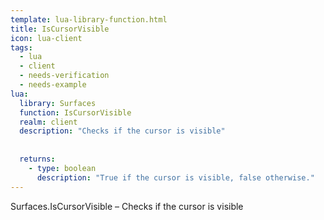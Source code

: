 ```yaml
---
template: lua-library-function.html
title: IsCursorVisible
icon: lua-client
tags:
  - lua
  - client
  - needs-verification
  - needs-example
lua:
  library: Surfaces
  function: IsCursorVisible
  realm: client
  description: "Checks if the cursor is visible"
  
  
  returns:
    - type: boolean
      description: "True if the cursor is visible, false otherwise."
---
```


<div class="lua__search__keywords">
Surfaces.IsCursorVisible &#x2013; Checks if the cursor is visible
</div>
